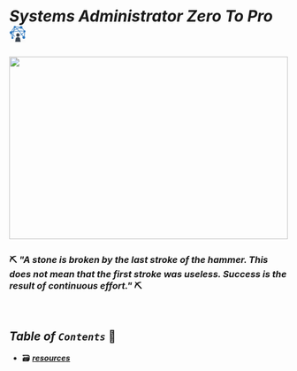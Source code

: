 # ***Systems Administrator Zero To Pro*** <img src="assets/img/network.png" style="width: 30px;">

<img src="assets/img/header.avif" width="100%" height="330px">

<br/>

### ⛏️ ***"A stone is broken by the last stroke of the hammer. This does not mean that the first stroke was useless. Success is the result of continuous effort."*** ⛏️

<br>

## ***Table*** *of* ***`Contents`*** 📜

* 🗃️ [***resources***](00-resources/README.md)

<br />
